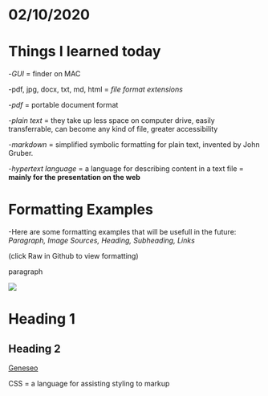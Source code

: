 # 02/10/2020
# Things I learned today
-_GUI_ = finder on MAC

-pdf, jpg, docx, txt, md, html = _file format extensions_

-_pdf_ = portable document format

-_plain text_ = they take up less space on computer drive, easily transferrable, can become any kind of file, greater accessibility 

-_markdown_ = simplified symbolic formatting for plain text, invented by John Gruber. 

-_hypertext language_ = a language for describing content in a text file = **mainly for the presentation on the web**  

# Formatting Examples
-Here are some formatting examples that will be usefull in the future: _Paragraph, Image Sources, Heading, Subheading, Links_ 

(click Raw in Github to view formatting)
<p>paragraph</p> 
<img src="path/to/file.jpg"/> 
<h1>Heading 1</h>
<h2>Heading 2</h2>
<a href="http://geneseo.edu">Geneseo</a>

CSS = a language for assisting styling to markup

